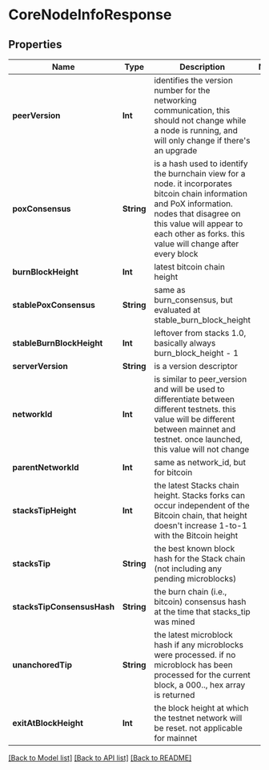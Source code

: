 # CoreNodeInfoResponse

## Properties
Name | Type | Description | Notes
------------ | ------------- | ------------- | -------------
**peerVersion** | **Int** | identifies the version number for the networking communication, this should not change while a node is running, and will only change if there&#39;s an upgrade | 
**poxConsensus** | **String** | is a hash used to identify the burnchain view for a node. it incorporates bitcoin chain information and PoX information. nodes that disagree on this value will appear to each other as forks. this value will change after every block | 
**burnBlockHeight** | **Int** | latest bitcoin chain height | 
**stablePoxConsensus** | **String** | same as burn_consensus, but evaluated at stable_burn_block_height | 
**stableBurnBlockHeight** | **Int** | leftover from stacks 1.0, basically always burn_block_height - 1 | 
**serverVersion** | **String** | is a version descriptor | 
**networkId** | **Int** | is similar to peer_version and will be used to differentiate between different testnets. this value will be different between mainnet and testnet. once launched, this value will not change | 
**parentNetworkId** | **Int** | same as network_id, but for bitcoin | 
**stacksTipHeight** | **Int** | the latest Stacks chain height. Stacks forks can occur independent of the Bitcoin chain, that height doesn&#39;t increase 1-to-1 with the Bitcoin height | 
**stacksTip** | **String** | the best known block hash for the Stack chain (not including any pending microblocks) | 
**stacksTipConsensusHash** | **String** | the burn chain (i.e., bitcoin) consensus hash at the time that stacks_tip was mined | 
**unanchoredTip** | **String** | the latest microblock hash if any microblocks were processed. if no microblock has been processed for the current block, a 000.., hex array is returned | 
**exitAtBlockHeight** | **Int** | the block height at which the testnet network will be reset. not applicable for mainnet | 

[[Back to Model list]](../README.md#documentation-for-models) [[Back to API list]](../README.md#documentation-for-api-endpoints) [[Back to README]](../README.md)


